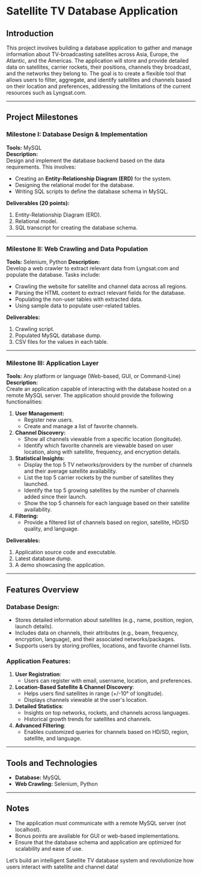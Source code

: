 # Satellite TV Database Application

## Introduction

This project involves building a database application to gather and manage information about TV-broadcasting satellites across Asia, Europe, the Atlantic, and the Americas. The application will store and provide detailed data on satellites, carrier rockets, their positions, channels they broadcast, and the networks they belong to. The goal is to create a flexible tool that allows users to filter, aggregate, and identify satellites and channels based on their location and preferences, addressing the limitations of the current resources such as Lyngsat.com.

---

## Project Milestones

### **Milestone I: Database Design & Implementation**
**Tools:** MySQL  
**Description:**  
Design and implement the database backend based on the data requirements. This involves:
- Creating an **Entity-Relationship Diagram (ERD)** for the system.
- Designing the relational model for the database.
- Writing SQL scripts to define the database schema in MySQL.

**Deliverables (20 points):**
1. Entity-Relationship Diagram (ERD).
2. Relational model.
3. SQL transcript for creating the database schema.

---

### **Milestone II: Web Crawling and Data Population**
**Tools:** Selenium, Python
**Description:**  
Develop a web crawler to extract relevant data from Lyngsat.com and populate the database. Tasks include:
- Crawling the website for satellite and channel data across all regions.
- Parsing the HTML content to extract relevant fields for the database.
- Populating the non-user tables with extracted data.
- Using sample data to populate user-related tables.

**Deliverables:**
1. Crawling script.
2. Populated MySQL database dump.
3. CSV files for the values in each table.

---

### **Milestone III: Application Layer**
**Tools:** Any platform or language (Web-based, GUI, or Command-Line)  
**Description:**  
Create an application capable of interacting with the database hosted on a remote MySQL server. The application should provide the following functionalities:
1. **User Management:**
   - Register new users.
   - Create and manage a list of favorite channels.
2. **Channel Discovery:**
   - Show all channels viewable from a specific location (longitude).
   - Identify which favorite channels are viewable based on user location, along with satellite, frequency, and encryption details.
3. **Statistical Insights:**
   - Display the top 5 TV networks/providers by the number of channels and their average satellite availability.
   - List the top 5 carrier rockets by the number of satellites they launched.
   - Identify the top 5 growing satellites by the number of channels added since their launch.
   - Show the top 5 channels for each language based on their satellite availability.
4. **Filtering:**
   - Provide a filtered list of channels based on region, satellite, HD/SD quality, and language.

**Deliverables:**
1. Application source code and executable.
2. Latest database dump.
3. A demo showcasing the application.

---

## Features Overview

### Database Design:
- Stores detailed information about satellites (e.g., name, position, region, launch details).
- Includes data on channels, their attributes (e.g., beam, frequency, encryption, language), and their associated networks/packages.
- Supports users by storing profiles, locations, and favorite channel lists.

### Application Features:
1. **User Registration**:
   - Users can register with email, username, location, and preferences.
2. **Location-Based Satellite & Channel Discovery**:
   - Helps users find satellites in range (+/-10° of longitude).
   - Displays channels viewable at the user's location.
3. **Detailed Statistics**:
   - Insights on top networks, rockets, and channels across languages.
   - Historical growth trends for satellites and channels.
4. **Advanced Filtering**:
   - Enables customized queries for channels based on HD/SD, region, satellite, and language.

---

## Tools and Technologies
- **Database:** MySQL
- **Web Crawling:** Selenium, Python

---

## Notes
- The application must communicate with a remote MySQL server (not localhost).
- Bonus points are available for GUI or web-based implementations.
- Ensure that the database schema and application are optimized for scalability and ease of use.

Let’s build an intelligent Satellite TV database system and revolutionize how users interact with satellite and channel data!

